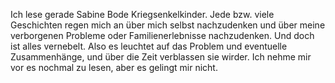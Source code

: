 Ich lese gerade Sabine Bode Kriegsenkelkinder. Jede bzw. viele Geschichten regen mich an über mich selbst nachzudenken und über meine verborgenen Probleme oder Familienerlebnisse nachzudenken. Und doch ist alles vernebelt. Also es leuchtet auf das Problem und eventuelle Zusammenhänge, und über die Zeit verblassen sie wirder. Ich nehme mir vor es nochmal zu lesen, aber es gelingt mir nicht.
